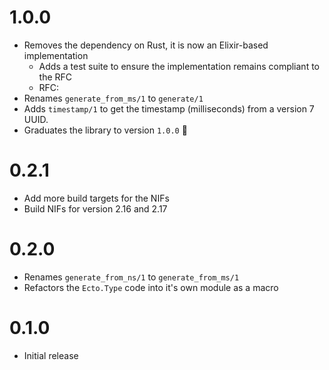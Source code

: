 # 1.0.0

- Removes the dependency on Rust, it is now an Elixir-based implementation
  - Adds a test suite to ensure the implementation remains compliant to the RFC
  - RFC: [](https://datatracker.ietf.org/doc/rfc9562/)
- Renames `generate_from_ms/1` to `generate/1`
- Adds `timestamp/1` to get the timestamp (milliseconds) from a version 7 UUID.
- Graduates the library to version `1.0.0` 🎉

# 0.2.1

- Add more build targets for the NIFs
- Build NIFs for version 2.16 and 2.17

# 0.2.0

- Renames `generate_from_ns/1` to `generate_from_ms/1`
- Refactors the `Ecto.Type` code into it's own module as a macro

# 0.1.0

- Initial release
